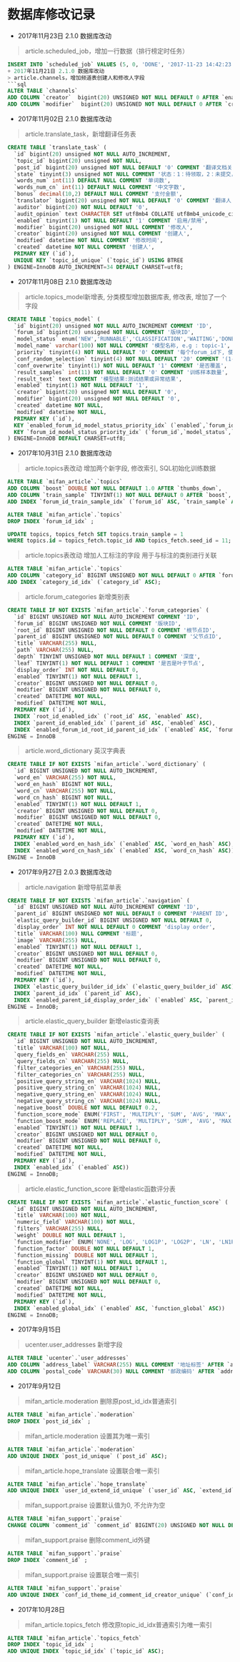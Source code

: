 # 数据库修改记录
+ 2017年11月23日 2.1.0 数据库改动
> article.scheduled_job，增加一行数据（排行榜定时任务）
```sql
INSERT INTO `scheduled_job` VALUES (5, 0, 'DONE', '2017-11-23 14:42:23', '2017-11-23 14:42:26', '2017-11-23 14:42:30', NULL, '排行榜定时', 1);
+ 2017年11月21日 2.1.0 数据库改动
> article.channels，增加频道表创建人和修改人字段
```sql
ALTER TABLE `channels`
ADD COLUMN `creator`  bigint(20) UNSIGNED NOT NULL DEFAULT 0 AFTER `enabled`,
ADD COLUMN `modifier`  bigint(20) UNSIGNED NOT NULL DEFAULT 0 AFTER `creator`;
```

+ 2017年11月02日 2.1.0 数据库改动
> article.translate_task，新增翻译任务表
```sql
CREATE TABLE `translate_task` (
  `id` bigint(20) unsigned NOT NULL AUTO_INCREMENT,
  `topic_id` bigint(20) unsigned NOT NULL,
  `post_id` bigint(20) unsigned NOT NULL DEFAULT '0' COMMENT '翻译文档关联id',
  `state` tinyint(3) unsigned NOT NULL COMMENT '状态：1：待领取，2：未提交，3：待审核，4：审核中，5：审核失败，6：审核成功，7：已支付',
  `words_num` int(11) DEFAULT NULL COMMENT '单词数',
  `words_num_cn` int(11) DEFAULT NULL COMMENT '中文字数',
  `bonus` decimal(10,2) DEFAULT NULL COMMENT '支付金额',
  `translator` bigint(20) unsigned NOT NULL DEFAULT '0' COMMENT '翻译人',
  `auditor` bigint(20) NOT NULL DEFAULT '0',
  `audit_opinion` text CHARACTER SET utf8mb4 COLLATE utf8mb4_unicode_ci COMMENT '审核员反馈',
  `enabled` tinyint(1) NOT NULL DEFAULT '1' COMMENT '启用/禁用',
  `modifier` bigint(20) unsigned NOT NULL COMMENT '修改人',
  `creator` bigint(20) unsigned NOT NULL COMMENT '创建人',
  `modified` datetime NOT NULL COMMENT '修改时间',
  `created` datetime NOT NULL COMMENT '创建人',
  PRIMARY KEY (`id`),
  UNIQUE KEY `topic_id_unique` (`topic_id`) USING BTREE
) ENGINE=InnoDB AUTO_INCREMENT=34 DEFAULT CHARSET=utf8;
```
+ 2017年11月08日 2.1.0 数据库改动
> article.topics_model新增表, 分类模型增加数据库表, 修改表, 增加了一个字段
```sql
CREATE TABLE `topics_model` (
  `id` bigint(20) unsigned NOT NULL AUTO_INCREMENT COMMENT 'ID',
  `forum_id` bigint(20) unsigned NOT NULL COMMENT '版块ID',
  `model_status` enum('NEW','RUNNABLE','CLASSIFICATION','WAITING','DONE','DELETE','TERMINATED') NOT NULL DEFAULT 'NEW' COMMENT 'NEW:新创建的模型\nRUNNABLE:正在执行训练的模型\nCLASSIFICATION:正在执行全量分类\nWAITING:等待\nDONE:完成\nDELETE:已经被删除, 无法回滚\nTERMINATED:训练中的模型被终止',
  `model_name` varchar(100) NOT NULL COMMENT '模型名称, e.g : topic-1',
  `priority` tinyint(4) NOT NULL DEFAULT '0' COMMENT '每个forum_id下, 使用一个优先级最高的模型用于分类',
  `conf_random_selection` tinyint(4) NOT NULL DEFAULT '20' COMMENT '(1-100) n%用于测试数据',
  `conf_overwrite` tinyint(1) NOT NULL DEFAULT '1' COMMENT '是否覆盖',
  `result_samples` int(11) NOT NULL DEFAULT '0' COMMENT '训练样本数量',
  `result_text` text COMMENT '模型结果:测试结果或异常结果',
  `enabled` tinyint(1) NOT NULL DEFAULT '1',
  `creator` bigint(20) unsigned NOT NULL DEFAULT '0',
  `modifier` bigint(20) unsigned NOT NULL DEFAULT '0',
  `created` datetime NOT NULL,
  `modified` datetime NOT NULL,
  PRIMARY KEY (`id`),
  KEY `enabled_forum_id_model_status_priority_idx` (`enabled`,`forum_id`,`model_status`,`priority`),
  KEY `forum_id_model_status_priority_idx` (`forum_id`,`model_status`,`priority`)
) ENGINE=InnoDB DEFAULT CHARSET=utf8;
```
+ 2017年10月31日 2.1.0 数据库改动
> article.topics表改动 增加两个新字段, 修改索引, SQL初始化训练数据
```sql
ALTER TABLE `mifan_article`.`topics` 
ADD COLUMN `boost` DOUBLE NOT NULL DEFAULT 1.0 AFTER `thumbs_down`,
ADD COLUMN `train_sample` TINYINT(1) NOT NULL DEFAULT 0 AFTER `boost`,
ADD INDEX `forum_id_train_sample_idx` (`forum_id` ASC, `train_sample` ASC);
```
```sql
ALTER TABLE `mifan_article`.`topics` 
DROP INDEX `forum_id_idx` ;
```
```sql
UPDATE topics, topics_fetch SET topics.train_sample = 1 
WHERE topics.id = topics_fetch.topic_id AND topics_fetch.seed_id = 11;
```
> article.topics表改动 增加人工标注的字段 用于与标注的类别进行关联
```sql
ALTER TABLE `mifan_article`.`topics` 
ADD COLUMN `category_id` BIGINT UNSIGNED NOT NULL DEFAULT 0 AFTER `forum_id`,
ADD INDEX `category_id_idx` (`category_id` ASC);
```
> article.forum_categories 新增类别表
```sql
CREATE TABLE IF NOT EXISTS `mifan_article`.`forum_categories` (
  `id` BIGINT UNSIGNED NOT NULL AUTO_INCREMENT COMMENT 'ID',
  `forum_id` BIGINT UNSIGNED NOT NULL COMMENT '版块ID',
  `root_id` BIGINT UNSIGNED NOT NULL DEFAULT 0 COMMENT '根节点ID',
  `parent_id` BIGINT UNSIGNED NOT NULL DEFAULT 0 COMMENT '父节点ID',
  `title` VARCHAR(255) NULL,
  `path` VARCHAR(255) NULL,
  `depth` TINYINT UNSIGNED NOT NULL DEFAULT 1 COMMENT '深度',
  `leaf` TINYINT(1) NOT NULL DEFAULT 1 COMMENT '是否是叶子节点',
  `display_order` INT NOT NULL DEFAULT 0,
  `enabled` TINYINT(1) NOT NULL DEFAULT 1,
  `creator` BIGINT UNSIGNED NOT NULL DEFAULT 0,
  `modifier` BIGINT UNSIGNED NOT NULL DEFAULT 0,
  `created` DATETIME NOT NULL,
  `modified` DATETIME NOT NULL,
  PRIMARY KEY (`id`),
  INDEX `root_id_enabled_idx` (`root_id` ASC, `enabled` ASC),
  INDEX `parent_id_enabled_idx` (`parent_id` ASC, `enabled` ASC),
  INDEX `enabled_forum_id_root_id_parent_id_idx` (`enabled` ASC, `forum_id` ASC, `root_id` ASC, `parent_id` ASC))
ENGINE = InnoDB
```
> article.word_dictionary 英汉字典表
```sql
CREATE TABLE IF NOT EXISTS `mifan_article`.`word_dictionary` (
  `id` BIGINT UNSIGNED NOT NULL AUTO_INCREMENT,
  `word_en` VARCHAR(255) NOT NULL,
  `word_en_hash` BIGINT NOT NULL,
  `word_cn` VARCHAR(255) NOT NULL,
  `word_cn_hash` BIGINT NOT NULL,
  `enabled` TINYINT(1) NOT NULL DEFAULT 1,
  `creator` BIGINT UNSIGNED NOT NULL DEFAULT 0,
  `modifier` BIGINT UNSIGNED NOT NULL DEFAULT 0,
  `created` DATETIME NOT NULL,
  `modified` DATETIME NOT NULL,
  PRIMARY KEY (`id`),
  INDEX `enabled_word_en_hash_idx` (`enabled` ASC, `word_en_hash` ASC),
  INDEX `enabled_word_cn_hash_idx` (`enabled` ASC, `word_cn_hash` ASC))
ENGINE = InnoDB
```
+ 2017年9月27日 2.0.3 数据库改动
> article.navigation 新增导航菜单表
```sql
CREATE TABLE IF NOT EXISTS `mifan_article`.`navigation` (
  `id` BIGINT UNSIGNED NOT NULL AUTO_INCREMENT COMMENT 'ID',
  `parent_id` BIGINT UNSIGNED NOT NULL DEFAULT 0 COMMENT 'PARENT ID',
  `elastic_query_builder_id` BIGINT UNSIGNED NOT NULL DEFAULT 0,
  `display_order` INT NOT NULL DEFAULT 0 COMMENT 'display order',
  `title` VARCHAR(100) NULL COMMENT '标题',
  `image` VARCHAR(255) NULL,
  `enabled` TINYINT(1) NOT NULL DEFAULT 1,
  `creator` BIGINT UNSIGNED NOT NULL DEFAULT 0,
  `modifier` BIGINT UNSIGNED NOT NULL DEFAULT 0,
  `created` DATETIME NOT NULL,
  `modified` DATETIME NOT NULL,
  PRIMARY KEY (`id`),
  INDEX `elastic_query_builder_id_idx` (`elastic_query_builder_id` ASC),
  INDEX `parent_id_idx` (`parent_id` ASC),
  INDEX `enabled_parent_id_display_order_idx` (`enabled` ASC, `parent_id` ASC, `display_order` ASC))
ENGINE = InnoDB;
```
> article.elastic_query_builder 新增elastic查询表
```sql
CREATE TABLE IF NOT EXISTS `mifan_article`.`elastic_query_builder` (
  `id` BIGINT UNSIGNED NOT NULL AUTO_INCREMENT,
  `title` VARCHAR(100) NOT NULL,
  `query_fields_en` VARCHAR(255) NULL,
  `query_fields_cn` VARCHAR(255) NULL,
  `filter_categories_en` VARCHAR(255) NULL,
  `filter_categories_cn` VARCHAR(255) NULL,
  `positive_query_string_en` VARCHAR(1024) NULL,
  `positive_query_string_cn` VARCHAR(1024) NULL,
  `negative_query_string_en` VARCHAR(1024) NULL,
  `negative_query_string_cn` VARCHAR(1024) NULL,
  `negative_boost` DOUBLE NOT NULL DEFAULT 0.2,
  `function_score_mode` ENUM('FIRST', 'MULTIPLY', 'SUM', 'AVG', 'MAX', 'MIN') NOT NULL DEFAULT 'MULTIPLY',
  `function_boost_mode` ENUM('REPLACE', 'MULTIPLY', 'SUM', 'AVG', 'MAX', 'MIN') NOT NULL DEFAULT 'MULTIPLY',
  `enabled` TINYINT(1) NOT NULL DEFAULT 1,
  `creator` BIGINT UNSIGNED NOT NULL DEFAULT 0,
  `modifier` BIGINT UNSIGNED NOT NULL DEFAULT 0,
  `created` DATETIME NOT NULL,
  `modified` DATETIME NOT NULL,
  PRIMARY KEY (`id`),
  INDEX `enabled_idx` (`enabled` ASC))
ENGINE = InnoDB;
```
> article.elastic_function_score 新增elastic函数评分表
```sql
CREATE TABLE IF NOT EXISTS `mifan_article`.`elastic_function_score` (
  `id` BIGINT UNSIGNED NOT NULL AUTO_INCREMENT,
  `title` VARCHAR(100) NOT NULL,
  `numeric_field` VARCHAR(100) NOT NULL,
  `filters` VARCHAR(255) NULL,
  `weight` DOUBLE NOT NULL DEFAULT 1,
  `function_modifier` ENUM('NONE', 'LOG', 'LOG1P', 'LOG2P', 'LN', 'LN1P', 'LN2P', 'SQUARE', 'SQRT', 'RECIPROCAL') NOT NULL DEFAULT 'NONE',
  `function_factor` DOUBLE NOT NULL DEFAULT 1,
  `function_missing` DOUBLE NOT NULL DEFAULT 1,
  `function_global` TINYINT(1) NOT NULL DEFAULT 1,
  `enabled` TINYINT(1) NOT NULL DEFAULT 1,
  `creator` BIGINT UNSIGNED NOT NULL DEFAULT 0,
  `modifier` BIGINT UNSIGNED NOT NULL DEFAULT 0,
  `created` DATETIME NOT NULL,
  `modified` DATETIME NOT NULL,
  PRIMARY KEY (`id`),
  INDEX `enabled_global_idx` (`enabled` ASC, `function_global` ASC))
ENGINE = InnoDB;
```

+ 2017年9月15日 
> ucenter.user_addresses 新增字段
```sql
ALTER TABLE `ucenter`.`user_addresses` 
ADD COLUMN `address_label` VARCHAR(255) NULL COMMENT '地址标签' AFTER `address`,
ADD COLUMN `postal_code` VARCHAR(30) NULL COMMENT '邮政编码' AFTER `address_label`;
```
+ 2017年9月12日 
> mifan_article.moderation 删除原post_id_idx普通索引
```sql
ALTER TABLE `mifan_article`.`moderation` 
DROP INDEX `post_id_idx` ;
```

> mifan_article.moderation 设置其为唯一索引
```sql
ALTER TABLE `mifan_article`.`moderation` 
ADD UNIQUE INDEX `post_id_unique` (`post_id` ASC);
```

> mifan_article.hope_translate 设置联合唯一索引
```sql
ALTER TABLE `mifan_article`.`hope_translate` 
ADD UNIQUE INDEX `user_id_extend_id_unique` (`user_id` ASC, `extend_id` ASC);
```

> mifan_support.praise 设置默认值为0, 不允许为空
```sql
ALTER TABLE `mifan_support`.`praise` 
CHANGE COLUMN `comment_id` `comment_id` BIGINT(20) UNSIGNED NOT NULL DEFAULT '0' COMMENT '评论标识' ;
```

>  mifan_support.praise 删除comment_id外键
```sql
ALTER TABLE `mifan_support`.`praise` 
DROP INDEX `comment_id` ;
```

>  mifan_support.praise 设置联合唯一索引
```sql
ALTER TABLE `mifan_support`.`praise` 
ADD UNIQUE INDEX `conf_id_theme_id_comment_id_creator_unique` (`conf_id` ASC, `theme_id` ASC, `comment_id` ASC, `creator` ASC);
```
+ 2017年10月28日 
> mifan_article.topics_fetch 修改原topic_id_idx普通索引为唯一索引
```sql
ALTER TABLE `mifan_article`.`topics_fetch` 
DROP INDEX `topic_id_idx` ;
ADD UNIQUE INDEX `topic_id_idx` (`topic_id` ASC);
```
